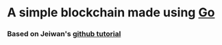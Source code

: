# A simple blockchain made using [Go](https://golang.org)

### Based on Jeiwan's [github tutorial](https://github.com/Jeiwan/blockchain_go/tree/master)